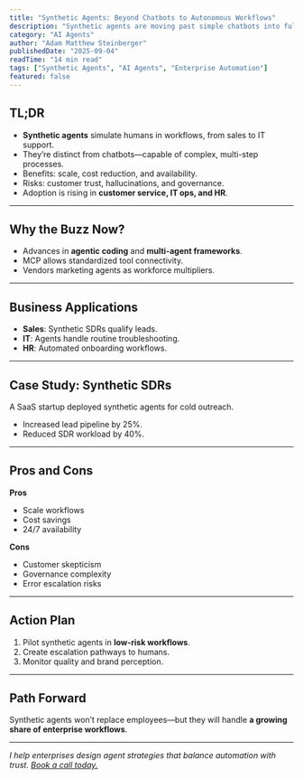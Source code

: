 ```yaml
---
title: "Synthetic Agents: Beyond Chatbots to Autonomous Workflows"
description: "Synthetic agents are moving past simple chatbots into full workflow automation. Learn how they’re being used in enterprise contexts."
category: "AI Agents"
author: "Adam Matthew Steinberger"
publishedDate: "2025-09-04"
readTime: "14 min read"
tags: ["Synthetic Agents", "AI Agents", "Enterprise Automation"]
featured: false
---
```


## TL;DR
- **Synthetic agents** simulate humans in workflows, from sales to IT support.  
- They’re distinct from chatbots—capable of complex, multi-step processes.  
- Benefits: scale, cost reduction, and availability.  
- Risks: customer trust, hallucinations, and governance.  
- Adoption is rising in **customer service, IT ops, and HR**.  

---

## Why the Buzz Now?

- Advances in **agentic coding** and **multi-agent frameworks**.  
- MCP allows standardized tool connectivity.  
- Vendors marketing agents as workforce multipliers.  

---

## Business Applications

- **Sales**: Synthetic SDRs qualify leads.  
- **IT**: Agents handle routine troubleshooting.  
- **HR**: Automated onboarding workflows.  

---

## Case Study: Synthetic SDRs

A SaaS startup deployed synthetic agents for cold outreach.  
- Increased lead pipeline by 25%.  
- Reduced SDR workload by 40%.  

---

## Pros and Cons

**Pros**  
- Scale workflows  
- Cost savings  
- 24/7 availability  

**Cons**  
- Customer skepticism  
- Governance complexity  
- Error escalation risks  

---

## Action Plan

1. Pilot synthetic agents in **low-risk workflows**.  
2. Create escalation pathways to humans.  
3. Monitor quality and brand perception.  

---

## Path Forward

Synthetic agents won’t replace employees—but they will handle **a growing share of enterprise workflows**.  

---

*I help enterprises design agent strategies that balance automation with trust. [Book a call today.](/services/ai-consulting)*
